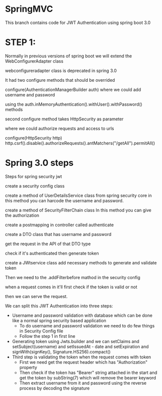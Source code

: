 # SpringMVC
This branch contains code for JWT Authentication using spring boot 3.0

# STEP 1:
Normally in previous versions of spring boot we will extend the WebConfigurerAdapter class

webconfigureradapter class is deprecated in spring 3.0

It had two configure methods that should be overrided

configure(AuthenticationManagerBuilder auth) where we could add username and password

using the auth.inMemoryAuthentication().withUser().withPassword() methods 

second configure method takes HttpSecurity as parameter

where we could authorize requests and access to urls

configure(HttpSecurity http)
http.csrf().disable().authorizeRequests().antMatchers("/getAll").permitAll()

# Spring 3.0 steps
Steps for spring security jwt

create a security config class 

create a method of UserDetailsService class from spring security core
 in this method you can harcode the username and password.
 
create a method of SecurityFilterChain class 
	In this method you can give the authorization 
	
create a postmapping in controller called authenticate

create a DTO class that has username and password 

get the request in the API of that DTO type

check if it's authenticated then generate token 

create a JWtservice class add necessary methods to generate and validate token

Then we need to the .addFilterbefore mathod in the security config 

when a request comes in it'll first check if the token is valid or not 

then we can serve the request.



We can split this JWT Authentication into three steps:
* Username and password validation with database which can be done like a normal spring security based application
  * To do username and password validation we need to do few things in Security Config file
  * Follow the step 1 in first line
* Generating token using Jwts.builder and we can setClaims and setSubject(username) and setIssuedAt - date and setExpiration and signWith(signKey(), Signature.HS256).compact()
* Third step is validating the token when the request comes with token 
  * First we need get the request header which has "Authorization" property
  * Then check if the token has "Bearer" string attached in the start and get the token by subString(7) which will remove the bearer keyword
  * Then extract username from it and password using the reverse process by decoding the signature




